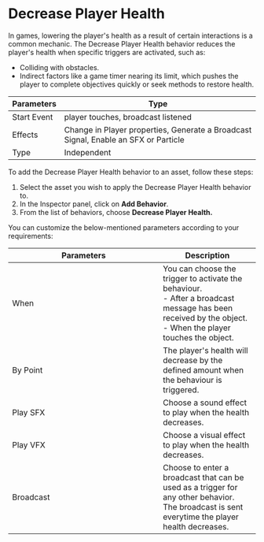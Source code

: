 # Decrease Player Health

In games, lowering the player's health as a result of certain interactions is a common mechanic. The Decrease Player Health behavior reduces the player's health when specific triggers are activated, such as:

* Colliding with obstacles.
* Indirect factors like a game timer nearing its limit, which pushes the player to complete objectives quickly or seek methods to restore health.

| Parameters  | Type                                                                                |
| ----------- | ----------------------------------------------------------------------------------- |
| Start Event | player touches, broadcast listened                                                  |
| Effects     | Change in Player properties, Generate a Broadcast Signal, Enable an SFX or Particle |
| Type        | Independent                                                                         |

To add the Decrease Player Health behavior to an asset, follow these steps:

1. Select the asset you wish to apply the Decrease Player Health behavior to.
2. In the Inspector panel, click on **Add Behavior**.
3. From the list of behaviors, choose **Decrease Player Health.**

You can customize the below-mentioned parameters according to your requirements:

<table><thead><tr><th width="291">Parameters</th><th>Description</th></tr></thead><tbody><tr><td>When</td><td>You can choose the trigger to activate the behaviour.<br>- After a broadcast message has been received by the object.<br>- When the player touches the object.</td></tr><tr><td>By Point</td><td>The player's health will decrease by the defined amount when the behaviour is triggered.</td></tr><tr><td>Play SFX</td><td>Choose a sound effect to play when the health decreases.</td></tr><tr><td>Play VFX</td><td>Choose a visual effect to play when the health decreases.</td></tr><tr><td>Broadcast</td><td>Choose to enter a broadcast that can be used as a trigger for any other behavior. <br>The broadcast is sent everytime the player health decreases.</td></tr></tbody></table>
